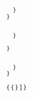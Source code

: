 




```ts
  }
}



```


```ts
  }

}



```






```ts
  }
}


```


{
    {
    }
  ]
}
```




